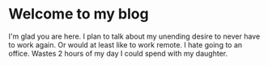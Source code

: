 # Welcome to my blog

I'm glad you are here. I plan to talk about my unending desire to never have to work again. Or would at least like to work remote.  I hate going to an office.  Wastes 2 hours of my day I could spend with my daughter. 
